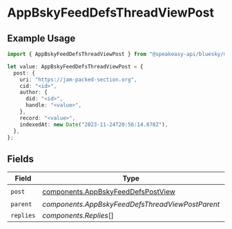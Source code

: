 # AppBskyFeedDefsThreadViewPost

## Example Usage

```typescript
import { AppBskyFeedDefsThreadViewPost } from "@speakeasy-api/bluesky/models/components";

let value: AppBskyFeedDefsThreadViewPost = {
  post: {
    uri: "https://jam-packed-section.org",
    cid: "<id>",
    author: {
      did: "<id>",
      handle: "<value>",
    },
    record: "<value>",
    indexedAt: new Date("2023-11-24T20:56:14.878Z"),
  },
};
```

## Fields

| Field                                                                                    | Type                                                                                     | Required                                                                                 | Description                                                                              |
| ---------------------------------------------------------------------------------------- | ---------------------------------------------------------------------------------------- | ---------------------------------------------------------------------------------------- | ---------------------------------------------------------------------------------------- |
| `post`                                                                                   | [components.AppBskyFeedDefsPostView](../../models/components/appbskyfeeddefspostview.md) | :heavy_check_mark:                                                                       | N/A                                                                                      |
| `parent`                                                                                 | *components.AppBskyFeedDefsThreadViewPostParent*                                         | :heavy_minus_sign:                                                                       | N/A                                                                                      |
| `replies`                                                                                | *components.Replies*[]                                                                   | :heavy_minus_sign:                                                                       | N/A                                                                                      |